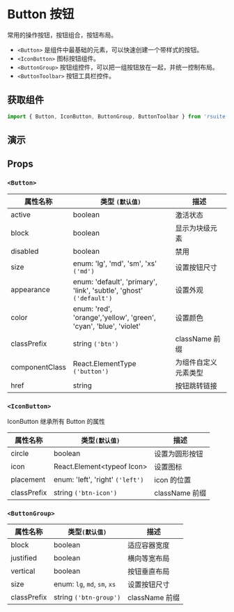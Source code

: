 # Button 按钮 [<i class="icon icon-edit2" ></i>](https://github.com/rsuite/rsuite.github.io/blob/master/src/components/button/index.md)

常用的操作按钮，按钮组合，按钮布局。

* `<Button>` 是组件中最基础的元素，可以快速创建一个带样式的按钮。
* `<IconButton>` 图标按钮组件。
* `<ButtonGroup>` 按钮组控件，可以把一组按钮放在一起，并统一控制布局。
* `<ButtonToolbar>` 按钮工具栏控件。

## 获取组件

```js
import { Button, IconButton, ButtonGroup, ButtonToolbar } from 'rsuite';
```

## 演示

<!--{demo}-->

## Props

### `<Button>`

| 属性名称       | 类型 `(默认值)`                                                          | 描述                 |
| -------------- | ------------------------------------------------------------------------ | -------------------- |
| active         | boolean                                                                  | 激活状态             |
| block          | boolean                                                                  | 显示为块级元素       |
| disabled       | boolean                                                                  | 禁用                 |
| size           | enum: 'lg', 'md', 'sm', 'xs' `('md')`                                    | 设置按钮尺寸         |
| appearance     | enum: 'default', 'primary', 'link', 'subtle', 'ghost'<br/> `('default')` | 设置外观             |
| color          | enum: 'red', 'orange','yellow', 'green', <br/>'cyan', 'blue', 'violet'   | 设置颜色             |
| classPrefix    | string `('btn')`                                                         | className 前缀       |
| componentClass | React.ElementType `('button')`                                           | 为组件自定义元素类型 |
| href           | string                                                                   | 按钮跳转链接         |

### `<IconButton>`

IconButton 继承所有 Button 的属性

| 属性名称    | 类型`(默认值)`                   | 描述           |
| ----------- | -------------------------------- | -------------- |
| circle      | boolean                          | 设置为圆形按钮 |
| icon        | React.Element&lt;typeof Icon&gt; | 设置图标       |
| placement   | enum: 'left', 'right' `('left')` | icon 的位置    |
| classPrefix | string `('btn-icon')`            | className 前缀 |

### `<ButtonGroup>`

| 属性名称    | 类型`(默认值)`               | 描述           |
| ----------- | ---------------------------- | -------------- |
| block       | boolean                      | 适应容器宽度   |
| justified   | boolean                      | 横向等宽布局   |
| vertical    | boolean                      | 按钮垂直布局   |
| size        | enum: `lg`, `md`, `sm`, `xs` | 设置按钮尺寸   |
| classPrefix | string `('btn-group')`       | className 前缀 |
